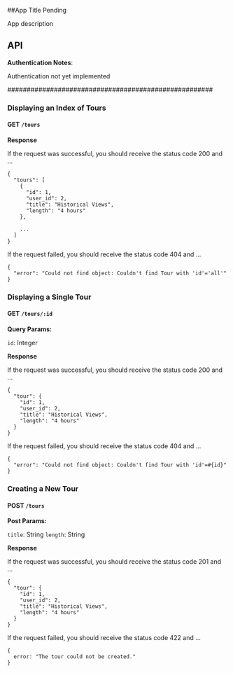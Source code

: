 ##App Title Pending

App description

## API

**Authentication Notes**:

Authentication not yet implemented


#####################################################


### Displaying an Index of Tours

#### GET `/tours`

**Response**

If the request was successful, you should receive the status code 200 and ...

```
{
  "tours": [
    {
      "id": 1,
      "user_id": 2,
      "title": "Historical Views",
      "length": "4 hours"
    },

    ...
  ]
}
```

If the request failed, you should receive the status code 404 and ...

```
{
  "error": "Could not find object: Couldn't find Tour with 'id'='all'"
}
```

### Displaying a Single Tour

#### GET `/tours/:id`

**Query Params:**

`id`: Integer

**Response**

If the request was successful, you should receive the status code 200 and ...

```
{
  "tour": {
    "id": 1,
    "user_id": 2,
    "title": "Historical Views",
    "length": "4 hours"
  }
}
```

If the request failed, you should receive the status code 404 and ...

```
{
  "error": "Could not find object: Couldn't find Tour with 'id'=#{id}"
}
```

### Creating a New Tour

#### POST `/tours`

**Post Params:**

`title`: String
`length`: String

**Response**

If the request was successful, you should receive the status code 201 and ...

```
{
  "tour": {
    "id": 1,
    "user_id": 2,
    "title": "Historical Views",
    "length": "4 hours"
  }
}
```

If the request failed, you should receive the status code 422 and ...

```
{
  error: "The tour could not be created."
}
```